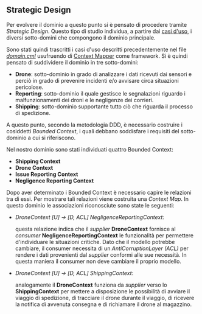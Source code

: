 ## Strategic Design

Per evolvere il dominio a questo punto si è pensato di procedere tramite _Strategic Design_.
Questo tipo di studio individua, a partire dai [casi d'uso](../useCases), i diversi 
sotto-domini che compongono il dominio principale.

Sono stati quindi trascritti i casi d'uso descritti precedentemente nel file
[_domain.cml_](Application/src/main/cml/domain.cml) usufruendo di [Context Mapper](https://contextmapper.org/)
come framework.
Si è quindi pensato di suddividere il dominio in tre sotto-domini:
* **Drone**: sotto-dominio in grado di analizzare i dati ricevuti dai sensori
e perciò in grado di prevenire incidenti e/o avvisare circa situazioni pericolose.
* **Reporting**: sotto-dominio il quale gestisce le segnalazioni riguardo i malfunzionamenti 
dei droni e le negligenze dei corrieri.
* **Shipping**: sotto-dominio supportante tutto ciò che riguarda il processo di spedizione.

A questo punto, secondo la metodologia DDD, è necessario costruire i cosiddetti _Bounded Context_,
i quali debbano soddisfare i requisiti del sotto-dominio a cui si riferiscono.

Nel nostro dominio sono stati individuati quattro Bounded Context:
* **Shipping Context**
* **Drone Context**
* **Issue Reporting Context**
* **Negligence Reporting Context**

Dopo aver determinato i Bounded Context è necessario capire le relazioni tra di essi.
Per mostrare tali relazioni viene costruita una _Context Map_.
In questo dominio le associazioni riconosciute sono state le seguenti:
* _DroneContext [U] -> [D, ACL] NegligenceReportingContext_:

  questa relazione indica che il _supplier_ **DroneContext** fornisce al _consumer_ **NegligenceReportingContext** le 
funzionalità per permettere d'individuare le situazioni critiche. Dato che il modello potrebbe cambiare,
il consumer necessita di un _AntiCorruptionLayer (ACL)_ per rendere i dati provenienti dal _supplier_ conformi alle sue
necessità. In questa maniera il consumer non deve cambiare il proprio modello.
* _DroneContext [U] -> [D, ACL] ShippingContext_:

  analogamente il **DroneContext** funziona da _supplier_ verso lo **ShippingContext** per mettere a disposizione
le possibilità di avviare il viaggio di spedizione, di tracciare il drone durante il 
viaggio, di ricevere la notifica di avvenuta consegna e di richiamare il drone al magazzino.
